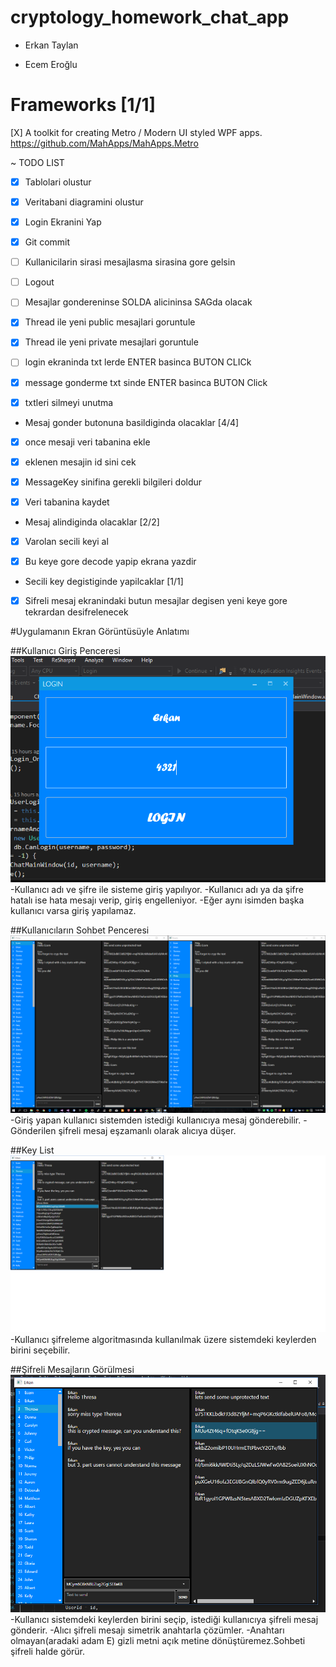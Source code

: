 # cryptology_homework_chat_app

- Erkan Taylan

- Ecem Eroğlu

# Frameworks [1/1]

  [X] A toolkit for creating Metro / Modern UI styled WPF apps. https://github.com/MahApps/MahApps.Metro

~ TODO LIST
- [X] Tablolari olustur

- [X] Veritabani diagramini olustur

- [X] Login Ekranini Yap

- [X] Git commit

- [ ] Kullanicilarin sirasi 
mesajlasma sirasina gore gelsin

- [ ] Logout

- [ ] Mesajlar gondereninse SOLDA 
alicininsa SAGda olacak

- [X] Thread ile yeni public mesajlari goruntule

- [X] Thread ile yeni private mesajlari goruntule

- [ ] login ekraninda txt lerde ENTER basinca BUTON CLICk

- [X] message gonderme txt sinde ENTER basinca BUTON Click

- [X] txtleri silmeyi unutma

* Mesaj gonder butonuna basildiginda olacaklar [4/4]

-   [X] once mesaji veri tabanina ekle

-   [X] eklenen mesajin id sini cek

-   [X] MessageKey sinifina gerekli bilgileri doldur

-   [X] Veri tabanina kaydet

* Mesaj alindiginda olacaklar [2/2]

-   [X] Varolan secili keyi al

-   [X] Bu keye gore decode yapip ekrana yazdir

* Secili key degistiginde yapilcaklar [1/1]

-   [X] Sifreli mesaj ekranindaki butun mesajlar degisen yeni keye gore tekrardan desifrelenecek

#Uygulamanın Ekran Görüntüsüyle Anlatımı


##Kullanıcı Giriş Penceresi
![alt tag](https://github.com/ecemeroglu/cryptology_homework_chat_app/blob/master/Pictures/login.PNG)
  -Kullanıcı adı ve şifre ile sisteme giriş yapılıyor.
  -Kullanıcı adı ya da şifre hatalı ise hata mesajı verip, giriş engelleniyor.
  -Eğer aynı isimden başka kullanıcı varsa giriş yapılamaz.


##Kullanıcıların Sohbet Penceresi
![alt tag](https://github.com/ecemeroglu/cryptology_homework_chat_app/blob/master/Pictures/two_window_same_time.png)
  -Giriş yapan kullanıcı sistemden istediği kullanıcıya mesaj gönderebilir.
  -Gönderilen şifreli mesaj eşzamanlı olarak alıcıya düşer.
  

##Key List
![alt tag](https://github.com/ecemeroglu/cryptology_homework_chat_app/blob/master/Pictures/key_list.png)
  -Kullanıcı şifreleme algoritmasında kullanılmak üzere sistemdeki keylerden birini seçebilir.


##Şifreli Mesajların Görülmesi
![alt tag]( https://github.com/ecemeroglu/cryptology_homework_chat_app/blob/master/Pictures/chat_window_1.PNG)
  -Kullanıcı sistemdeki keylerden birini seçip, istediği kullanıcıya şifreli mesaj gönderir.
  -Alıcı şifreli mesajı simetrik anahtarla çözümler.
  -Anahtarı olmayan(aradaki adam E)  gizli metni açık metine dönüştüremez.Sohbeti şifreli halde görür.
  

  


